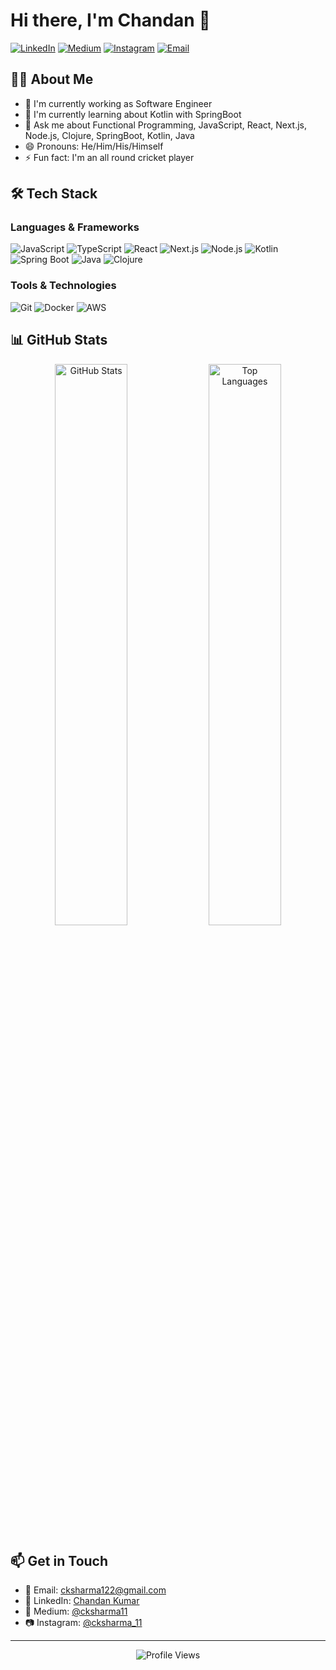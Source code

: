 # Hi there, I'm Chandan 👋

[![LinkedIn](https://img.shields.io/badge/LinkedIn-Connect-blue)](https://www.linkedin.com/in/cksharma11/)
[![Medium](https://img.shields.io/badge/Medium-Follow-black)](https://medium.com/@cksharma11)
[![Instagram](https://img.shields.io/badge/Instagram-Follow-pink)](https://www.instagram.com/cksharma_11/)
[![Email](https://img.shields.io/badge/Email-Contact-red)](mailto:cksharma122@gmail.com)

## 👨‍💻 About Me

- 🔭 I'm currently working as Software Engineer
- 🌱 I'm currently learning about Kotlin with SpringBoot
- 💬 Ask me about Functional Programming, JavaScript, React, Next.js, Node.js, Clojure, SpringBoot, Kotlin, Java
- 😄 Pronouns: He/Him/His/Himself
- ⚡ Fun fact: I'm an all round cricket player

## 🛠️ Tech Stack

### Languages & Frameworks
![JavaScript](https://img.shields.io/badge/JavaScript-F7DF1E?style=for-the-badge&logo=javascript&logoColor=black)
![TypeScript](https://img.shields.io/badge/TypeScript-007ACC?style=for-the-badge&logo=typescript&logoColor=white)
![React](https://img.shields.io/badge/React-20232A?style=for-the-badge&logo=react&logoColor=61DAFB)
![Next.js](https://img.shields.io/badge/Next.js-000000?style=for-the-badge&logo=next.js&logoColor=white)
![Node.js](https://img.shields.io/badge/Node.js-339933?style=for-the-badge&logo=nodedotjs&logoColor=white)
![Kotlin](https://img.shields.io/badge/Kotlin-0095D5?style=for-the-badge&logo=kotlin&logoColor=white)
![Spring Boot](https://img.shields.io/badge/Spring_Boot-6DB33F?style=for-the-badge&logo=spring-boot&logoColor=white)
![Java](https://img.shields.io/badge/Java-ED8B00?style=for-the-badge&logo=java&logoColor=white)
![Clojure](https://img.shields.io/badge/Clojure-5881D8?style=for-the-badge&logo=clojure&logoColor=white)

### Tools & Technologies
![Git](https://img.shields.io/badge/Git-F05032?style=for-the-badge&logo=git&logoColor=white)
![Docker](https://img.shields.io/badge/Docker-2496ED?style=for-the-badge&logo=docker&logoColor=white)
![AWS](https://img.shields.io/badge/AWS-232F3E?style=for-the-badge&logo=amazon-aws&logoColor=white)

## 📊 GitHub Stats

<div align="center">
  <img src="https://github-readme-stats.vercel.app/api?username=cksharma11&show_icons=true&theme=tokyonight" alt="GitHub Stats" width="48%"/>
  <img src="https://github-readme-stats.vercel.app/api/top-langs/?username=cksharma11&layout=compact&theme=tokyonight&langs_count=8&hide=abap" alt="Top Languages" width="48%"/>
</div>

## 📫 Get in Touch

- 📧 Email: [cksharma122@gmail.com](mailto:cksharma122@gmail.com)
- 🔗 LinkedIn: [Chandan Kumar](https://www.linkedin.com/in/cksharma11/)
- 📝 Medium: [@cksharma11](https://medium.com/@cksharma11)
- 📷 Instagram: [@cksharma_11](https://www.instagram.com/cksharma_11/)

---
<div align="center">
  <img src="https://komarev.com/ghpvc/?username=cksharma11&style=flat-square&color=blue" alt="Profile Views"/>
</div>
